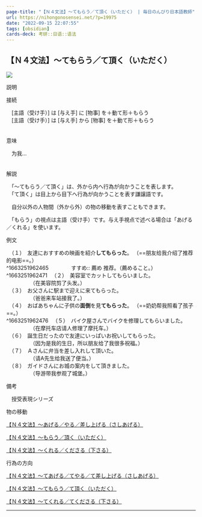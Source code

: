 ```yaml
---
page-title: "【Ｎ４文法】～てもらう／て頂く（いただく） | 毎日のんびり日本語教師"
url: https://nihongonosensei.net/?p=19975
date: "2022-09-15 22:07:55"
tags: [obsidian] 
cards-deck: 考研::日语::语法
---
```

## 【Ｎ４文法】～てもらう／て頂く（いただく）

![](https://nihongonosensei.net/pic/n4n5top.png)

説明

接続

　\[主語（受け手）\] は \[与え手\] に \[物事\] を＋動て形＋もらう  
　\[主語（受け手）\] は \[与え手\] から \[物事\] を＋動て形＋もらう  
　

意味

　为我…  
　

解説

　「～てもらう／て頂く」は、外から内へ行為が向かうことを表します。  
　「て頂く」は目上から目下へ行為が向かうことを表す謙譲語です。

　自分以外の人物間（外から外）の物の移動を表すこともできます。

　「もらう」の視点は主語（受け手）です。与え手視点で述べる場合は「あげる／くれる」を使います。

例文

　（１）　友達におすすめの映画を紹介**してもらった**。  （==朋友给我介绍了推荐的电影==。）  
^1663251962465
	　　　　すすめ:: 薦め 推荐。（薦めること。） ^1663251962471
　（２）　美容室でカットしてもらいました。  
　　　　　（在美容院剪了头发。）  
　（３）　お父さんに駅まで迎えに来てもらった。  
　　　　　（爸爸来车站接我了。）  
　（４）　おばあちゃんに子供の**面倒**を見**てもらった**。  （==奶奶帮我照看了孩子==。）  
^1663251962476
　（５）　バイク屋さんでバイクを修理してもらいました。  
　　　　　（在摩托车店请人修理了摩托车。）  
　（６）　誕生日だったので友達にいっぱいお祝いしてもらった。  
　　　　　（因为是我的生日，所以朋友给了我很多祝福。）  
　（７）　Ａさんに弁当を差し入れして頂いた。  
　　　　　（请A先生给我送了便当。）  
　（８）　ガイドさんにお城の案内をして頂きました。  
　　　　　（导游带我参观了城堡。）



備考

　授受表現シリーズ

物の移動

[【Ｎ４文法】～あげる／やる／差し上げる（さしあげる）](https://nihongonosensei.net/?p=19969)

[【Ｎ４文法】～もらう／頂く（いただく）](https://nihongonosensei.net/?p=19973)

[【Ｎ４文法】～くれる／くださる（下さる）](https://nihongonosensei.net/?p=19977)

行為の方向

[【Ｎ４文法】～てあげる／てやる／て差し上げる（さしあげる）](https://nihongonosensei.net/?p=19971)

[【Ｎ４文法】～てもらう／て頂く（いただく）](https://nihongonosensei.net/?p=19975)

[【Ｎ４文法】～てくれる／てくださる（下さる）](https://nihongonosensei.net/?p=19979)



---
